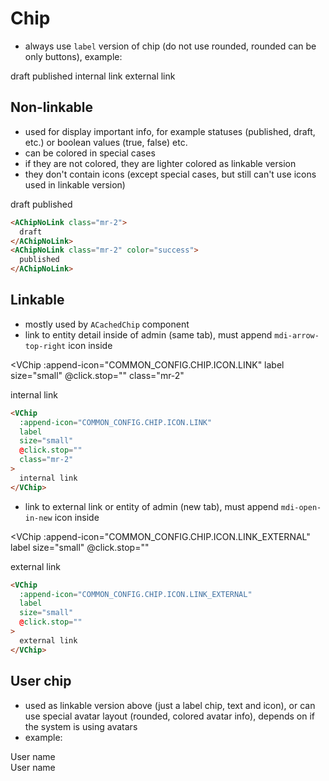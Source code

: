 <script setup>
import AChipNoLink from "../../src/components/AChipNoLink.vue";
import AAnzuUserAvatar from "../../src/components/AAnzuUserAvatar.vue";
import { VChip } from 'vuetify/components/VChip';
import { VProgressCircular } from 'vuetify/components/VProgressCircular';
import { COMMON_CONFIG } from '../../src/model/commonConfig'
</script>

# Chip

- always use `label` version of chip (do not use rounded, rounded can be only buttons), example:
<div class="mt-4"> 
<AChipNoLink class="mr-2">draft</AChipNoLink>
<AChipNoLink class="mr-2" color="success">published</AChipNoLink>
<VChip
  :append-icon="COMMON_CONFIG.CHIP.ICON.LINK"
  label
  size="small"
  @click.stop=""
  class="mr-2"
>
  internal link
</VChip>
<VChip
  :append-icon="COMMON_CONFIG.CHIP.ICON.LINK_EXTERNAL"
  label
  size="small"
  @click.stop=""
>
  external link
</VChip>
</div>

## Non-linkable
- used for display important info, for example statuses (published, draft, etc.) or boolean values (true, false) etc.
- can be colored in special cases
- if they are not colored, they are lighter colored as linkable version
- they don't contain icons (except special cases, but still can't use icons used in linkable version)

<AChipNoLink class="mr-2">draft</AChipNoLink>
<AChipNoLink class="mr-2" color="success">published</AChipNoLink>

```html
<AChipNoLink class="mr-2">
  draft
</AChipNoLink>
<AChipNoLink class="mr-2" color="success">
  published
</AChipNoLink>
```

## Linkable
- mostly used by `ACachedChip` component
- link to entity detail inside of admin (same tab), must append `mdi-arrow-top-right` icon inside

<VChip
  :append-icon="COMMON_CONFIG.CHIP.ICON.LINK"
  label
  size="small"
  @click.stop=""
  class="mr-2"
>
internal link
</VChip>

```html
<VChip
  :append-icon="COMMON_CONFIG.CHIP.ICON.LINK"
  label
  size="small"
  @click.stop=""
  class="mr-2"
>
  internal link
</VChip>
```
- link to external link or entity of admin (new tab), must append `mdi-open-in-new` icon inside

<VChip
  :append-icon="COMMON_CONFIG.CHIP.ICON.LINK_EXTERNAL"
  label
  size="small"
  @click.stop=""
>
  external link
</VChip>

```html
<VChip
  :append-icon="COMMON_CONFIG.CHIP.ICON.LINK_EXTERNAL"
  label
  size="small"
  @click.stop=""
>
  external link
</VChip>
```


## User chip
- used as linkable version above (just a label chip, text and icon), or can use special avatar layout (rounded, colored avatar info), depends on if the system is using avatars
- example:

<div class="d-flex align-center">
  <VChip
    :append-icon="COMMON_CONFIG.CHIP.ICON.LINK"
    label
    size="small"
    @click.stop=""
    class="mr-2"
  >
    User name
  </VChip>
  <div class="d-inline-flex mr-2">
    <VChip
      class="pl-1"
      size="small"
      :append-icon="COMMON_CONFIG.CHIP.ICON.LINK"
      @click.stop=""
    >
      <VProgressCircular
        :size="12"
        :width="2"
        indeterminate
        class="ml-1"
      />
    </VChip>
  </div>
  <div class="d-inline-flex">
    <VChip
      class="pl-1"
      size="small"
      :append-icon="COMMON_CONFIG.CHIP.ICON.LINK"
      @click.stop=""
    >
      <template #prepend>
        <AAnzuUserAvatar
          :user="
          {
            id: 1,
            person: {
              firstName: '',
              lastName: '',
              fullName: ''
            },
            avatar: {
              color: '',
              text: 'UN'
            },
            email: ''
          }
          "
          container-class="mr-1"
          :size="20"
        />
      </template>
      User name
    </VChip>
  </div>
</div>
